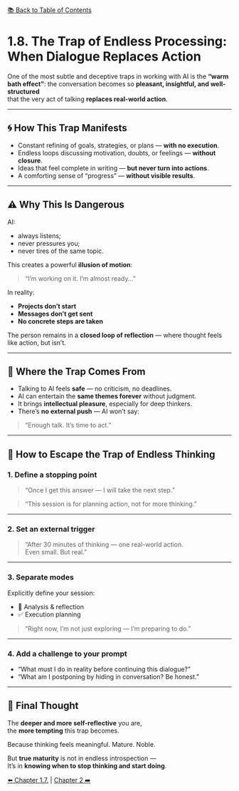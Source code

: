 [📚 Back to Table of Contents](../../README.md)

# 1.8. The Trap of Endless Processing: When Dialogue Replaces Action

One of the most subtle and deceptive traps in working with AI is the **“warm bath effect”**:
the conversation becomes so **pleasant, insightful, and well-structured**  
that the very act of talking **replaces real-world action**.

---

## 🌀 How This Trap Manifests

- Constant refining of goals, strategies, or plans — **with no execution**.
- Endless loops discussing motivation, doubts, or feelings — **without closure**.
- Ideas that feel complete in writing — **but never turn into actions**.
- A comforting sense of “progress” — **without visible results**.

---

## ⚠ Why This Is Dangerous

AI:
- always listens;
- never pressures you;
- never tires of the same topic.

This creates a powerful **illusion of motion**:  
> “I’m working on it. I’m almost ready…”

In reality:
- **Projects don’t start**  
- **Messages don’t get sent**  
- **No concrete steps are taken**

The person remains in a **closed loop of reflection** — where thought feels like action, but isn’t.

---

## 🧩 Where the Trap Comes From

- Talking to AI feels **safe** — no criticism, no deadlines.
- AI can entertain the **same themes forever** without judgment.
- It brings **intellectual pleasure**, especially for deep thinkers.
- There’s **no external push** — AI won’t say:  
> “Enough talk. It’s time to act.”

---

## 🚪 How to Escape the Trap of Endless Thinking

### 1. Define a stopping point  
> “Once I get this answer — I will take the next step.”

> “This session is for planning action, not for more thinking.”

---

### 2. Set an external trigger  
> “After 30 minutes of thinking — one real-world action.  
Even small. But real.”

---

### 3. Separate modes  
Explicitly define your session:

- 🧠 Analysis & reflection  
- ✅ Execution planning

> “Right now, I’m not just exploring — I’m preparing to do.”

---

### 4. Add a challenge to your prompt  
- “What must I do in reality before continuing this dialogue?”  
- “What am I postponing by hiding in conversation? Be honest.”

---

## 🎯 Final Thought

The **deeper and more self-reflective** you are,  
the **more tempting** this trap becomes.

Because thinking feels meaningful. Mature. Noble.

But **true maturity** is not in endless introspection —  
It’s in **knowing when to stop thinking and start doing**.

[⬅️ Chapter 1.7.](chapter17.md)  |  [Chapter 2 ➡️](chapter2.md)